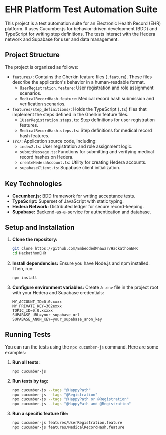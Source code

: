 # EHR Platform Test Automation Suite

This project is a test automation suite for an Electronic Health Record (EHR) platform. It uses Cucumber.js for behavior-driven development (BDD) and TypeScript for writing step definitions. The tests interact with the Hedera network and Supabase for user and data management.

## Project Structure

The project is organized as follows:

- `features/`: Contains the Gherkin feature files (`.feature`). These files describe the application's behavior in a human-readable format.
  - `UserRegistration.feature`: User registration and role assignment scenarios.
  - `MedicalRecordHash.feature`: Medical record hash submission and verification scenarios.
- `features/step_definitions/`: Holds the TypeScript (`.ts`) files that implement the steps defined in the Gherkin feature files.
  - `1UserRegistration.steps.ts`: Step definitions for user registration features.
  - `MedicalRecordHash.steps.ts`: Step definitions for medical record hash features.
- `src/`: Application source code, including:
  - `index2.ts`: User registration and role assignment logic.
  - `submitMessage.ts`: Functions for submitting and verifying medical record hashes on Hedera.
  - `createHederaAccount.ts`: Utility for creating Hedera accounts.
  - `supabaseClient.ts`: Supabase client initialization.

## Key Technologies

- **Cucumber.js:** BDD framework for writing acceptance tests.
- **TypeScript:** Superset of JavaScript with static typing.
- **Hedera Network:** Distributed ledger for secure record-keeping.
- **Supabase:** Backend-as-a-service for authentication and database.

## Setup and Installation

1.  **Clone the repository:**
    ```bash
    git clone https://github.com/EmbeddedMhawar/HackathonEHR
    cd HackathonEHR
    ```
2.  **Install dependencies:**
    Ensure you have Node.js and npm installed. Then, run:
    ```bash
    npm install
    ```
3.  **Configure environment variables:**
    Create a `.env` file in the project root with your Hedera and Supabase credentials:
    ```env
    MY_ACCOUNT_ID=0.0.xxxx
    MY_PRIVATE_KEY=302exxx
    TOPIC_ID=0.0.xxxxx
    SUPABASE_URL=your_supabase_url
    SUPABASE_ANON_KEY=your_supabase_anon_key
    ```

## Running Tests

You can run the tests using the `npx cucumber-js` command. Here are some examples:

1.  **Run all tests:**
    ```bash
    npx cucumber-js
    ```
2.  **Run tests by tag:**
    ```bash
    npx cucumber-js --tags "@HappyPath"
    npx cucumber-js --tags "@Registration"
    npx cucumber-js --tags "@HappyPath or @Registration"
    npx cucumber-js --tags "@HappyPath and @Registration"
    ```
3.  **Run a specific feature file:**
    ```bash
    npx cucumber-js features/UserRegistration.feature
    npx cucumber-js features/MedicalRecordHash.feature
    ```
